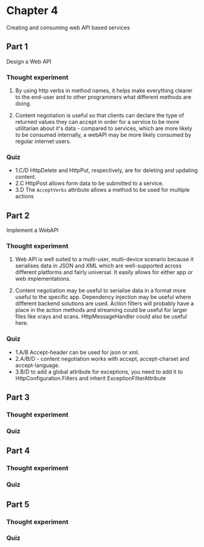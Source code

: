 ﻿# Chapter 4

Creating and consuming web API based services


## Part 1

Design a Web API

### Thought experiment

1. By using http verbs in method names, it helps make everything clearer to the end-user and to other programmers what different methods are doing.

2. Content negotiation is useful so that clients can declare the type of returned values they can accept in order for a service to be more utilitarian about it's data - compared to services, which are more likely to be consumed internally, a webAPI may be more likely consumed by regular internet users.

### Quiz

* 1.C/D HttpDelete and HttpPut, respectively, are for deleting and updating content.
* 2.C HttpPost allows form data to be submitted to a service.
* 3.D The `AcceptVerbs` attribute allows a method to be used for multiple actions


## Part 2

Implement a WebAPI

### Thought experiment

1. Web API is well suited to a multi-user, multi-device scenario because it serialises data in JSON and XML which are well-supported across different platforms and fairly universal. It easily allows for either app or web implementations.

2. Content negotiation may be useful to serialise data in a format more useful to the specific app. Dependency injection may be useful where different backend solutions are used. Action filters will probably have a place in the action methods and streaming could be useful for larger files like xrays and scans. HttpMessageHandler could also be useful here.

### Quiz

* 1.A/B Accept-header can be used for json or xml.
* 2.A/B/D - content negotiation works with accept, accept-charset and accept-language.
* 3.B/D to add a global attribute for exceptions, you need to add it to HttpConfiguration.Filters and inherit ExceptionFilterAttribute


## Part 3

### Thought experiment

### Quiz


## Part 4

### Thought experiment

### Quiz


## Part 5

### Thought experiment

### Quiz
